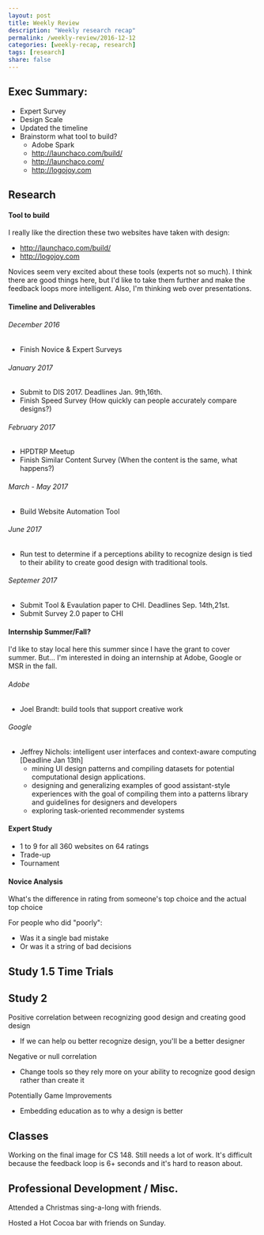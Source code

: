 ```yaml
---
layout: post
title: Weekly Review
description: "Weekly research recap"
permalink: /weekly-review/2016-12-12
categories: [weekly-recap, research]
tags: [research]
share: false
---
```


## Exec Summary:
  
- Expert Survey
- Design Scale
- Updated the timeline
- Brainstorm what tool to build?
  - Adobe Spark
  - http://launchaco.com/build/
  - http://launchaco.com/
  - http://logojoy.com

## Research

#### Tool to build
I really like the direction these two websites have taken with design:
- http://launchaco.com/build/
- http://logojoy.com

Novices seem very excited about these tools (experts not so much). I think there are good things here, but I'd like to take them further and make the feedback loops more intelligent. Also, I'm thinking web over presentations.

#### Timeline and Deliverables

###### December 2016 
  - Finish Novice & Expert Surveys 

###### January 2017 
  - Submit to DIS 2017. Deadlines Jan. 9th,16th.
  - Finish Speed Survey (How quickly can people accurately compare designs?)

###### February 2017
  - HPDTRP Meetup
  - Finish Similar Content Survey (When the content is the same, what happens?)
###### March - May 2017
  - Build Website Automation Tool

###### June 2017
  - Run test to determine if a perceptions ability to recognize design is tied to their ability to create good design with traditional tools.

###### Septemer 2017
  - Submit Tool & Evaulation paper to CHI. Deadlines Sep. 14th,21st.
  - Submit Survey 2.0 paper to CHI


#### Internship Summer/Fall?
I'd like to stay local here this summer since I have the grant to cover summer. But... I'm interested in doing an internship at Adobe, Google or MSR in the fall.

###### Adobe
- Joel Brandt: build tools that support creative work

###### Google
- Jeffrey Nichols: intelligent user interfaces and context-aware computing [Deadline Jan 13th]
  - mining UI design patterns and compiling datasets for potential computational design applications. 
  - designing and generalizing examples of good assistant-style experiences with the goal of compiling them into a patterns library and guidelines for designers and developers
  - exploring task-oriented recommender systems


#### Expert Study
- 1 to 9 for all 360 websites on 64 ratings 
- Trade-up
- Tournament


#### Novice Analysis
What's the difference in rating from someone's top choice and the actual top choice

For people who did "poorly":
- Was it a single bad mistake
- Or was it a string of bad decisions

## Study 1.5 Time Trials

## Study 2

Positive correlation between recognizing good design and creating good design
- If we can help ou better recognize design, you'll be a better designer

Negative or null correlation
- Change tools so they rely more on your ability to recognize good design rather than create it


Potentially Game Improvements
- Embedding education as to why a design is better

## Classes

Working on the final image for CS 148. Still needs a lot of work. It's difficult because the feedback loop is 6+ seconds and it's hard to reason about.

## Professional Development / Misc.

Attended a Christmas sing-a-long with friends. 

Hosted a Hot Cocoa bar with friends on Sunday.